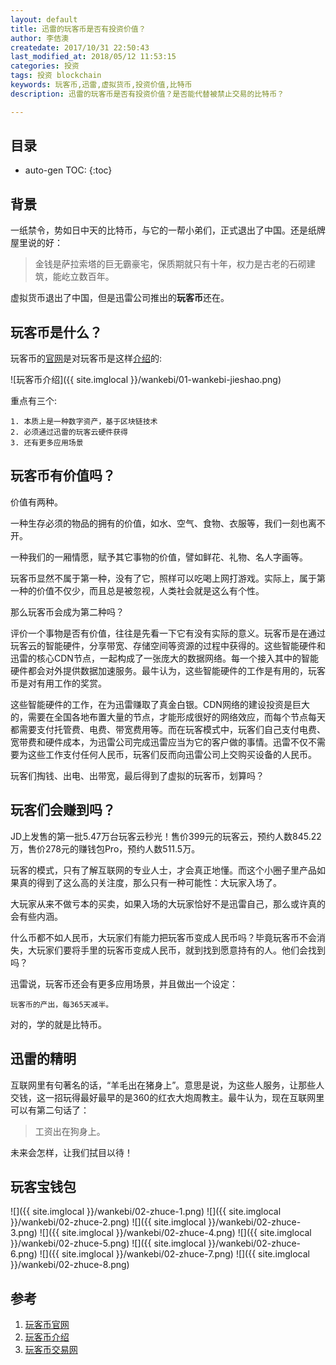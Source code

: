 ```yaml
---
layout: default
title: 迅雷的玩客币是否有投资价值？
author: 李佶澳
createdate: 2017/10/31 22:50:43
last_modified_at: 2018/05/12 11:53:15
categories: 投资
tags: 投资 blockchain
keywords: 玩客币,迅雷,虚拟货币,投资价值,比特币
description: 迅雷的玩客币是否有投资价值？是否能代替被禁止交易的比特币？

---
```


## 目录
* auto-gen TOC:
{:toc}

## 背景

一纸禁令，势如日中天的比特币，与它的一帮小弟们，正式退出了中国。还是纸牌屋里说的好：

>金钱是萨拉索塔的巨无霸豪宅，保质期就只有十年，权力是古老的石砌建筑，能屹立数百年。

虚拟货币退出了中国，但是迅雷公司推出的**玩客币**还在。

## 玩客币是什么？

玩客币的[官网][1]是对玩客币是这样[介绍][2]的:


![玩客币介绍]({{ site.imglocal }}/wankebi/01-wankebi-jieshao.png)

重点有三个:

	1. 本质上是一种数字资产，基于区块链技术
	2. 必须通过迅雷的玩客云硬件获得
	3. 还有更多应用场景

## 玩客币有价值吗？

价值有两种。

一种生存必须的物品的拥有的价值，如水、空气、食物、衣服等，我们一刻也离不开。  

一种我们的一厢情愿，赋予其它事物的价值，譬如鲜花、礼物、名人字画等。

玩客币显然不属于第一种，没有了它，照样可以吃喝上网打游戏。实际上，属于第一种的价值不仅少，而且总是被忽视，人类社会就是这么有个性。

那么玩客币会成为第二种吗？

评价一个事物是否有价值，往往是先看一下它有没有实际的意义。玩客币是在通过玩客云的智能硬件，分享带宽、存储空间等资源的过程中获得的。这些智能硬件和迅雷的核心CDN节点，一起构成了一张庞大的数据网络。每一个接入其中的智能硬件都会对外提供数据加速服务。最牛认为，这些智能硬件的工作是有用的，玩客币是对有用工作的奖赏。

这些智能硬件的工作，在为迅雷赚取了真金白银。CDN网络的建设投资是巨大的，需要在全国各地布置大量的节点，才能形成很好的网络效应，而每个节点每天都需要支付托管费、电费、带宽费用等。而在玩客模式中，玩客们自己支付电费、宽带费和硬件成本，为迅雷公司完成迅雷应当为它的客户做的事情。迅雷不仅不需要为这些工作支付任何人民币，玩客们反而向迅雷公司上交购买设备的人民币。

玩客们掏钱、出电、出带宽，最后得到了虚拟的玩客币，划算吗？

## 玩客们会赚到吗？

JD上发售的第一批5.47万台玩客云秒光！售价399元的玩客云，预约人数845.22万，售价278元的赚钱包Pro，预约人数511.5万。

玩客的模式，只有了解互联网的专业人士，才会真正地懂。而这个小圈子里产品如果真的得到了这么高的关注度，那么只有一种可能性：大玩家入场了。

大玩家从来不做亏本的买卖，如果入场的大玩家恰好不是迅雷自己，那么或许真的会有些内涵。

什么币都不如人民币，大玩家们有能力把玩客币变成人民币吗？毕竟玩客币不会消失，大玩家们要将手里的玩客币变成人民币，就到找到愿意持有的人。他们会找到吗？

迅雷说，玩客币还会有更多应用场景，并且做出一个设定：

	玩客币的产出，每365天减半。

对的，学的就是比特币。

## 迅雷的精明

互联网里有句著名的话，“羊毛出在猪身上”。意思是说，为这些人服务，让那些人交钱，这一招玩得最好最早的是360的红衣大炮周教主。最牛认为，现在互联网里可以有第二句话了：

>工资出在狗身上。

未来会怎样，让我们拭目以待！

## 玩客宝钱包

![]({{ site.imglocal }}/wankebi/02-zhuce-1.png)
![]({{ site.imglocal }}/wankebi/02-zhuce-2.png)
![]({{ site.imglocal }}/wankebi/02-zhuce-3.png)
![]({{ site.imglocal }}/wankebi/02-zhuce-4.png)
![]({{ site.imglocal }}/wankebi/02-zhuce-5.png)
![]({{ site.imglocal }}/wankebi/02-zhuce-6.png)
![]({{ site.imglocal }}/wankebi/02-zhuce-7.png)
![]({{ site.imglocal }}/wankebi/02-zhuce-8.png)

## 参考

1. [玩客币官网][1]
2. [玩客币介绍][2]
3. [玩客币交易网][3]

[1]: http://red.xunlei.com/  "玩客币官网" 
[2]: http://red.xunlei.com/index.php?r=site/intro  "玩客币介绍" 
[3]: http://www.otctrade.ee/ "玩客币交易网"
